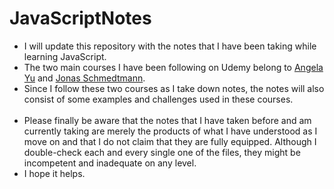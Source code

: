 # JavaScriptNotes
<ul>
<li>I will update this repository with the notes that I have been taking while learning JavaScript.</li>
<li>The two main courses I have been following on Udemy belong to <a href="https://www.udemy.com/course/the-complete-web-development-bootcamp/">Angela Yu</a> and <a href="https://www.udemy.com/course/the-complete-javascript-course/">Jonas Schmedtmann</a>.</li>
<li>Since I follow these two courses as I take down notes, the notes will also consist of some examples and challenges used in these courses.</li><br>
<li>Please finally be aware that the notes that I have taken before and am currently taking are merely the products of what I have understood as I move on and that I do not claim that they are fully equipped. Although I double-check each and every single one of the files, they might be incompetent and inadequate on any level.</li>
<li>I hope it helps.</li>
